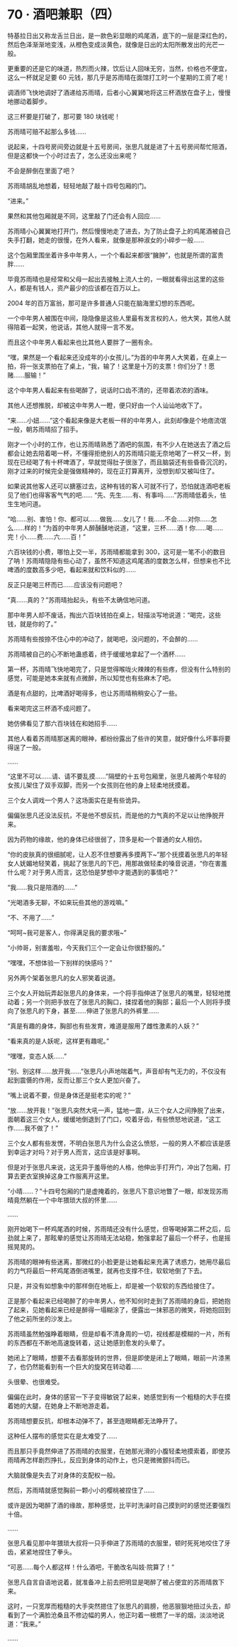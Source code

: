 # 70 · 酒吧兼职（四）

特基拉日出又称龙舌兰日出，是一款色彩显眼的鸡尾酒，底下的一层是深红色的，然后色泽渐渐地变浅，从橙色变成淡黄色，就像是日出的太阳所散发出的光芒一般。

更重要的还是它的味道，热烈而火辣，饮后让人回味无穷，当然，价格也不便宜，这么一杯就足足要 60 元钱，那几乎是苏雨晴在面馆打工时一个星期的工资了呢！

调酒师飞快地调好了酒递给苏雨晴，后者小心翼翼地将这三杯酒放在盘子上，慢慢地挪动着脚步。

这三杯要是打破了，那可要 180 块钱呢！

苏雨晴可赔不起那么多钱……

说起来，十四号房间旁边就是十五号房间，张思凡就是进了十五号房间帮忙陪酒，但是这都快一个小时过去了，怎么还没出来呢？

不会是醉倒在里面了吧？

苏雨晴胡乱地想着，轻轻地敲了敲十四号包厢的门。

“进来。”

果然和其他包厢就是不同，这里敲了门还会有人回应……

苏雨晴小心翼翼地打开门，然后慢慢地走了进去，为了防止盘子上的鸡尾酒被自己失手打翻，她走的很慢，在外人看来，就像是那种淑女的小碎步一般……

这个包厢里围坐着许多中年男人，一个个看起来都很“臃肿”，也就是所谓的富贵胖……

毕竟苏雨晴也是经常和父母一起出去接触上流人士的，一眼就看得出这里的这些人，都是有钱人，资产最少的应该都在百万以上。

2004 年的百万富翁，那可是许多普通人只能在脑海里幻想的东西呢。

一个中年男人被围在中间，隐隐像是这些人里最有发言权的人，他大笑，其他人就得陪着一起笑，他说话，其他人就得一言不发。

而且这个中年男人看起来也比其他人要胖了一圈有余。

“嘿，果然是一个看起来还没成年的小女孩儿。”为首的中年男人大笑着，在桌上一拍，将一张支票拍在了桌上，“我，输了！这里是十万的支票！你们分了！愿赌……服输！”

这个中年男人看起来有些喝醉了，说话时口齿不清的，还带着浓浓的酒味。

其他人还想推脱，却被这中年男人一瞪，便只好由一个人讪讪地收下了。

“来……小妞……”这个看起来像是大老板一样的中年男人，此刻却像是个地痞流氓一般，朝苏雨晴招了招手。

刚才一个小时的工作，也让苏雨晴熟悉了酒吧的氛围，有不少人在她送去了酒之后都会让她去陪着喝一杯，不懂得拒绝别人的苏雨晴只能无奈地喝了一杯又一杯，到现在已经喝了有十杯啤酒了，早就觉得肚子很涨了，而且脑袋还有些昏昏沉沉的，刚才过来的时候完全是强做精神的，现在正打算离开，没想到却又被叫住了。

如果说其他客人还可以搪塞过去，这种有钱的客人可就不行了，恐怕就连酒吧老板见了他们也得客客气气的吧……
“先、先生……有、有事吗……”苏雨晴低着头，怯生生地问道。

“哈……别、害怕！你、都可以……做我……女儿了！我……不会……对你……怎么……样的！”为首的中年男人醉醺醺地说道，“这里，三杯……酒！你……喝……完！小……费……六……百！”

六百块钱的小费，哪怕上交一半，苏雨晴都能拿到 300，这可是一笔不小的数目了呐！苏雨晴隐隐有些心动了，虽然不知道这鸡尾酒的度数怎么样，但想来也不比啤酒的度数高多少吧，看起来就和饮料似的……

反正只是喝三杯而已……应该没有问题吧？

“真……真的？”苏雨晴抬起头，有些不太确信地问道。

那中年男人却不废话，掏出六百块钱拍在桌上，轻描淡写地说道：“喝完，这些钱，就是你的了。”

苏雨晴有些按捺不住心中的冲动了，就喝吧，没问题的，不会醉的……

苏雨晴被自己的心不断地蛊惑着，终于缓缓地拿起了一个酒杯……

第一杯，苏雨晴飞快地喝完了，只是觉得喉咙火辣辣的有些疼，但没有什么特别的感觉，可能是她本来就有点微醉，所以知觉也有些麻木了吧。

酒是有点甜的，比啤酒好喝得多，也让苏雨晴稍稍安心了一些。

看来喝完这三杯酒不成问题了。

她仿佛看见了那六百块钱在和她招手……

其他人看着苏雨晴那迷离的眼神，都纷纷露出了些许的笑意，就好像什么坏事将要得逞了一般。

……

“这里不可以……请、请不要乱摸……”隔壁的十五号包厢里，张思凡被两个年轻的女孩儿架住了双手双脚，而另一个女孩则在他的身上轻柔地抚摸着。

三个女人调戏一个男人？这场面实在是有些诡异。

偏偏张思凡还没法反抗，不是他不想反抗，而是他的力气真的不足以让他挣脱开来。

因为药物的缘故，他的身体已经很弱了，顶多是和一个普通的女人相仿。

“你的皮肤真的很细腻呢，让人忍不住想要再多摸两下~”那个抚摸着张思凡的年轻女人妩媚地轻笑着，挑起了张思凡的下巴，用那故做轻柔的嗓音说道，“你在害羞什么呢？对于男人而言，这恐怕是梦想中才能遇到的事情吧？”

“我……我只是陪酒的……”

“光喝酒多无聊，不如来玩些其他的游戏嘛。”

“不、不用了……”

“呵呵~我可是客人，你得满足我的要求哦~”

“小帅哥，别害羞啦，今天我们三个一定会让你很舒服的。”

“嘿嘿，不想体验一下别样的快感吗？”

另外两个架着张思凡的女人邪笑着说道。

三个女人开始玩弄起张思凡的身体来，一个将手指伸进了张思凡的嘴里，轻轻地搅动着；另一个则把手放在了张思凡的胸口，揉捏着他的胸部；最后一个人则将手摸向了张思凡的下身，甚至……伸进了张思凡的外裤里……

“真是有趣的身体，胸部也有些发育，难道是服用了雌性激素的人妖？”

“看来真的是人妖呢，这样更有趣呢。”

“嘿嘿，变态人妖……”

“别、别这样……放开我……”张思凡小声地喘着气，声音却有气无力的，不仅没有起到震慑的作用，反而让那三个女人更加兴奋了。

“嘴上说着不要，但是身体还是挺老实的呢？”

“放……放开我！”张思凡突然大吼一声，猛地一震，从三个女人之间挣脱了出来，面朝着这三个女人，缓缓地倒退到了门口，咬着牙齿，有些愤怒地说道，“这工作……我不做了！”

三个女人都有些发愣，不明白张思凡为什么会这么愤怒，一般的男人不都应该是感到幸运才对吗？对于男人而言，这应该是好事啊。

但是对于张思凡来说，这无异于羞辱他的人格，他伸出手打开门，冲出了包厢，打算去更衣室换掉这身工作服离开这里。

“小晴……？”十四号包厢的门是虚掩着的，张思凡下意识地瞥了一眼，却发现苏雨晴竟然躺在一个中年猥琐大叔的怀里……

……

刚开始喝下一杯鸡尾酒的时候，苏雨晴还没有什么感觉，但等喝掉第二杯之后，后劲就上来了，那眩晕的感觉让苏雨晴无法站稳，勉强拿起了最后一个杯子，也是摇摇晃晃的。

苏雨晴的眼神有些迷离，那微红的小脸更是让她看起来充满了诱惑力，她用尽最后的力气将最后一杯鸡尾酒倒进嘴里，就再也支撑不住，软软地倒了下去。

只是，并没有如想象中的那样倒在地板上，却是被一个软软的东西给接住了。

正是那个看起来已经喝醉了的中年男人，他不知何时走到了苏雨晴的身后，把她抱了起来，见她看起来已经是醉得一塌糊涂了，便露出一抹邪恶的微笑，将她抱回到了他之前所坐的沙发上。

苏雨晴虽然勉强睁着眼睛，但是却看不清身周的一切，视线都是模糊的一片，所有的东西都在不断地高速旋转着，这让她感到愈发的头晕了。

她闭上了眼睛，想要不去看那旋转的世界，但是即使是闭上了眼睛，眼前一片漆黑了，也仍然能看到有一个巨大的旋窝在转动着……

头很晕、也很难受。

偏偏在此时，身体的感官一下子变得敏锐了起来，她感觉到有一个粗糙的大手在摸着她的大腿，在她身上不断地游走着。

苏雨晴想要反抗，却根本动弹不了，甚至连眼睛都无法睁开了。

这种任人摆布的感觉实在是太难受了……

而且那只手竟然伸进了苏雨晴的衣服里，在她那光滑的小腹轻柔地摸索着，即使苏雨晴再怎样剧烈挣扎，反应到身体的动作上，也只是微微颤抖而已。

大脑就像是失去了对身体的支配权一般。

然后，苏雨晴就感觉胸前一颗小小的樱桃被捏住了……

或许是因为喝醉了酒的缘故，那种感觉，比平时洗澡时自己摸到时的感觉还要强烈十倍。

……

张思凡看见那中年猥琐大叔将一只手伸进了苏雨晴的衣服里，顿时死死地咬住了牙齿，紧紧地捏住了拳头。

“可恶……每个人都这样！什么酒吧，干脆改名叫妓·院算了！”

张思凡自言自语地说着，就准备冲上前去把明显是喝醉了被占便宜的苏雨晴救下来。

这时，一只宽厚而粗糙的大手突然摁住了张思凡的肩膀，他恶狠狠地扭过头去，却看到了一个满脸沧桑且不修边幅的男人，他正叼着一根燃了一半的烟，淡淡地说道：“我来。”

……
